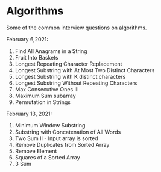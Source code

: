 # Algorithms
Some of the common interview questions on algorithms.

February 6,2021:

  1) Find All Anagrams in a String
  2) Fruit Into Baskets
  3) Longest Repeating Character Replacement
  4) Longest Substring with At Most Two Distinct Characters
  5) Longest Substring with K distinct characters
  6) Longest Substring Without Repeating Characters
  7) Max Consecutive Ones III
  8) Maximum Sum subarray
  9) Permutation in Strings
  
February 13, 2021:

  1) Minimum Window Substring
  2) Substring with Concatenation of All Words
  3) Two Sum II - Input array is sorted
  4) Remove Duplicates from Sorted Array
  5) Remove Element
  6) Squares of a Sorted Array
  7) 3 Sum
